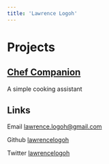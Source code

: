 ```yaml
---
title: 'Lawrence Logoh'
---
```

# Projects
## [Chef Companion](https://chefcompanion.net)
A simple cooking assistant

## Links
Email [lawrence.logoh@gmail.com](mailto:lawrence.logoh@gmail.com)

Github [lawrencelogoh](https://github.com/lawrencelogoh)

Twitter [lawrencelogoh](https://twitter.com/lawrencelogoh)



